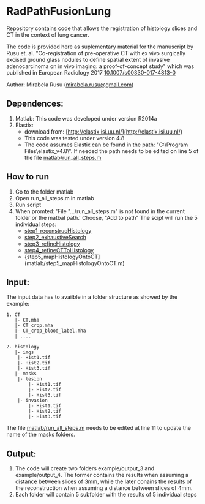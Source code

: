 # RadPathFusionLung
Repository contains code that allows the registration of histology slices and CT in the context of lung cancer. 

The code is provided here as suplementary material for the manuscript by Rusu et. al. "Co-registration of pre-operative CT with ex vivo surgically excised ground glass nodules to define spatial extent of invasive adenocarcinoma on in vivo imaging: a proof-of-concept study" which was published in European Radiology 2017 [10.1007/s00330-017-4813-0](https://www.doi.org/10.1007/s00330-017-4813-0)

Author: Mirabela Rusu (mirabela.rusu@gmail.com)

## Dependences: 

1. Matlab: This code was developed under version R2014a
2. Elastix: 
	* download from: [http://elastix.isi.uu.nl/](http://elastix.isi.uu.nl/)
	* This code was tested under version 4.8
	* The code assumes Elastix can be found in the path: "C:\Program Files\elastix_v4.8\\". If needed the path needs to be edited on line 5 of the file [matlab/run_all_steps.m](matlab/run_all_steps.m)
 
 
## How to run

1. Go to the folder matlab
2. Open run_all_steps.m in matlab
3. Run script 
4. When promted: 'File "...\run_all_steps.m" is not found in the current folder or the matbal path.' Choose, "Add to path"
  The scipt will run the 5 individual steps: 
    * [step1_reconstrucHistology](matlab/step1_reconstrucHistology.m)
    * [step2_exhaustiveSearch](matlab/step2_exhaustiveSearch)
    * [step3_refineHistology](matlab/step3_refineHistology.m)
    * [step4_refineCTToHistology](matlab/step4_refineCTToHistology.m)
    * {step5_mapHistologyOntoCT](matlab/step5_mapHistologyOntoCT.m)

## Input: 
The input data has to availble in a folder structure as showed by the example:
```
1. CT
   |- CT.mha
   |- CT_crop.mha
   |- CT_crop_blood_label.mha
   | ....
   
2. histology 
   |- imgs
	|- Hist1.tif
	|- Hist2.tif
	|- Hist3.tif
   |- masks   
	|- lesion 
		|- Hist1.tif
		|- Hist2.tif
		|- Hist3.tif
	|- invasion 
		|- Hist1.tif	   
		|- Hist2.tif
		|- Hist3.tif
 ```
The file [matlab/run_all_steps.m](matlab/run_all_steps.m) needs to be edited at line 11 to update the name of the masks folders.  
 
## Output: 

1. The code will create two folders example/output_3 and example/output_4. The former contains the results when assuming a distance between slices of 3mm, while the later conains the results of the reconstruction when assuming a distance between slices of 4mm. 
2. Each folder will contain 5 subfolder with the results of 5 individual steps
 
